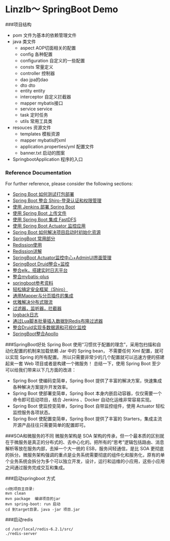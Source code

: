 # Linzlb～ SpringBoot Demo
###项目结构
* pom                               文件为基本的依赖管理文件
* java                              类文件
    * aspect                        AOP切面相关的配置
    * config                        各种配置
    * configuration                 自定义的一些配置
    * consts                        常量定义
    * controller                    控制器
    * dao                           jpa的dao
    * dto                           dto
    * entity                        entity
    * interceptor                   自定义拦截器
    * mapper                        mybatis接口
    * service                       service
    * task                          定时任务
    * utils                         常用工具类
* resouces                          资源文件
    * templates                     模板资源
    * mapper                        mybatis的xml
    * application.properties/yml    配置文件
    * banner.txt                    启动的图案
* SpringbootApplication             程序的入口


### Reference Documentation
For further reference, please consider the following sections:
* [Spring Boot 如何测试打包部署](http://www.ityouknow.com/springboot/2017/05/09/spring-boot-deploy.html)
* [Spring Boot 整合 Shiro-登录认证和权限管理](http://www.ityouknow.com/springboot/2017/06/26/spring-boot-shiro.html)
* [使用 Jenkins 部署 Spring Boot](http://www.ityouknow.com/springboot/2017/11/11/spring-boot-jenkins.html)
* [使用 Spring Boot 上传文件](http://www.ityouknow.com/springboot/2018/01/12/spring-boot-upload-file.html)
* [使用 Spring Boot 集成 FastDFS](http://www.ityouknow.com/springboot/2018/01/16/spring-boot-fastdfs.html)
* [使用 Spring Boot Actuator 监控应用](http://www.ityouknow.com/springboot/2018/02/06/spring-boot-actuator.html)
* [Spring Boot 如何解决项目启动时初始化资源](http://www.ityouknow.com/springboot/2018/05/03/spring-boot-commandLineRunner.html)
* [SpringBoot 常用部分](http://www.ityouknow.com/spring-boot.html)
* [Redission使用](https://blog.csdn.net/liuxiao723846/article/details/88131065?utm_term=redission%E5%88%86%E5%B8%83%E5%BC%8F%E9%94%81&utm_medium=distribute.pc_aggpage_search_result.none-task-blog-2~all~sobaiduweb~default-2-88131065&spm=3001.4430)
* [Redission详解](https://blog.csdn.net/asd051377305/article/details/108384490?utm_medium=distribute.pc_relevant.none-task-blog-baidujs_utm_term-0&spm=1001.2101.3001.4242)
* [SpringBoot Actuator监控中心+AdminUI界面管理](https://blog.csdn.net/u011976388/article/details/85395130)
* [SpringBoot Druid整合+监控](https://www.cnblogs.com/DFX339/p/12751584.html)
* [整合elk，搭建实时日志平台](https://www.fangzhipeng.com/springboot/2017/05/22/sprinboot22-elk.html)
* [整合mybatis-plus](http://blog.java1234.com/index.html?typeId=43)
* [springboot参考资料](http://blog.battcn.com/categories/SpringBoot/)
* [轻松搞定安全框架（Shiro）](http://blog.battcn.com/2018/07/03/springboot/v2-other-shiro/)
* [通用Mapper与分页插件的集成](http://blog.battcn.com/2018/05/10/springboot/v2-orm-mybatis-plugin/)
* [优雅解决分布式限流](http://blog.battcn.com/2018/08/08/springboot/v2-cache-redislimter/)
* [过滤器，监听器，拦截器](https://www.cnblogs.com/qdhxhz/p/9043568.html)
* [logback日志](https://www.cnblogs.com/qdhxhz/p/9069980.html)
* [通过Lua脚本批量插入数据到Redis布隆过滤器](https://www.cnblogs.com/qdhxhz/p/11259078.html)
* [整合Druid实现多数据源和可视化监控](https://www.cnblogs.com/qdhxhz/p/10192041.html)
* [SpringBoot整合Apollo](https://www.cnblogs.com/qdhxhz/p/13449285.html)


###SpringBoot好处
Spring Boot 使用“习惯优于配置的理念”，采用包扫描和自动化配置的机制来加载依赖 Jar 中的 Spring bean，
不需要任何 Xml 配置，就可以实现 Spring 的所有配置。
所以只需要非常少的几个配置就可以迅速方便的搭建起来一套 Web 项目或者是构建一个微服务！
总结一下，使用 Spring Boot 至少可以给我们带来以下几方面的改进：
* Spring Boot 使编码变简单，Spring Boot 提供了丰富的解决方案，快速集成各种解决方案提升开发效率。
* Spring Boot 使部署变简单，Spring Boot 本身内嵌启动容器，仅仅需要一个命令即可启动项目，结合 Jenkins 、Docker 自动化运维非常容易实现。
* Spring Boot 使监控变简单，Spring Boot 自带监控组件，使用 Actuator 轻松监控服务各项状态。
* Spring Boot 使配置变简单，Spring Boot 提供了丰富的 Starters，集成主流开源产品往往只需要简单的配置即可。


###SOA和微服务的不同
微服务架构是 SOA 架构的传承，但一个最本质的区别就在于微服务是真正的分布式的、去中心化的。把所有的“思考”逻辑包括路由、消息解析等放在服务内部，去掉一个大一统的 ESB，服务间轻通信，是比 SOA 更彻底的拆分。微服务架构强调的重点是业务系统需要彻底的组件化和服务化，原有的单个业务系统会拆分为多个可以独立开发，设计，运行和运维的小应用，这些小应用之间通过服务完成交互和集成。


###启动springboot 方式
```
cd到项目主目录:
mvn clean  
mvn package  编译项目的jar
mvn spring-boot: run 启动
cd 到target目录，java -jar 项目.jar
```


###启动redis
```
cd /usr/local/redis-6.2.1/src/
./redis-server 
```